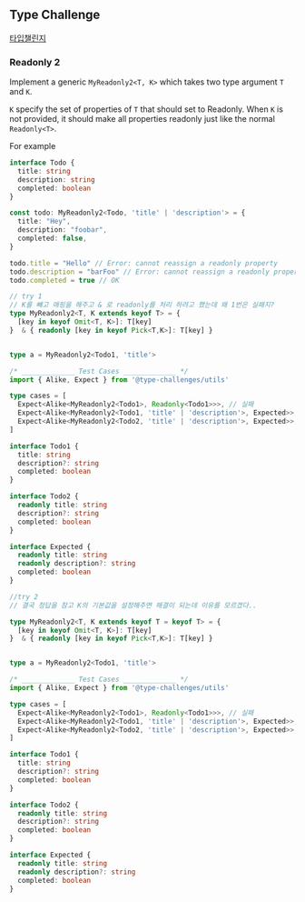 ## Type Challenge 

[타입챌린지](https://github.com/type-challenges/type-challenges)



### Readonly 2

Implement a generic `MyReadonly2<T, K>` which takes two type argument `T` and `K`.

`K` specify the set of properties of `T` that should set to Readonly. When `K` is not provided, it should make all properties readonly just like the normal `Readonly<T>`.

For example

```typescript
interface Todo {
  title: string
  description: string
  completed: boolean
}

const todo: MyReadonly2<Todo, 'title' | 'description'> = {
  title: "Hey",
  description: "foobar",
  completed: false,
}

todo.title = "Hello" // Error: cannot reassign a readonly property
todo.description = "barFoo" // Error: cannot reassign a readonly property
todo.completed = true // OK
```



```typescript
// try 1
// K를 뺴고 매핑을 해주고 & 로 readonly를 처리 하려고 했는데 왜 1번은 실패지?
type MyReadonly2<T, K extends keyof T> = {
  [key in keyof Omit<T, K>]: T[key]
}  & { readonly [key in keyof Pick<T,K>]: T[key] }


type a = MyReadonly2<Todo1, 'title'>

/* _____________ Test Cases _____________ */
import { Alike, Expect } from '@type-challenges/utils'

type cases = [
  Expect<Alike<MyReadonly2<Todo1>, Readonly<Todo1>>>, // 실패
  Expect<Alike<MyReadonly2<Todo1, 'title' | 'description'>, Expected>>,
  Expect<Alike<MyReadonly2<Todo2, 'title' | 'description'>, Expected>>,
]

interface Todo1 {
  title: string
  description?: string
  completed: boolean
}

interface Todo2 {
  readonly title: string
  description?: string
  completed: boolean
}

interface Expected {
  readonly title: string
  readonly description?: string
  completed: boolean
}

```

```typescript
//try 2
// 결국 정답을 참고 K의 기본값을 설정해주면 해결이 되는데 이유를 모르겠다..

type MyReadonly2<T, K extends keyof T = keyof T> = {
  [key in keyof Omit<T, K>]: T[key]
}  & { readonly [key in keyof Pick<T,K>]: T[key] }


type a = MyReadonly2<Todo1, 'title'>

/* _____________ Test Cases _____________ */
import { Alike, Expect } from '@type-challenges/utils'

type cases = [
  Expect<Alike<MyReadonly2<Todo1>, Readonly<Todo1>>>, // 실패
  Expect<Alike<MyReadonly2<Todo1, 'title' | 'description'>, Expected>>,
  Expect<Alike<MyReadonly2<Todo2, 'title' | 'description'>, Expected>>,
]

interface Todo1 {
  title: string
  description?: string
  completed: boolean
}

interface Todo2 {
  readonly title: string
  description?: string
  completed: boolean
}

interface Expected {
  readonly title: string
  readonly description?: string
  completed: boolean
}



```